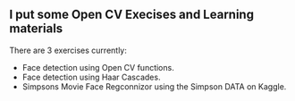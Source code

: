 ## I put some Open CV Execises and Learning materials

There are 3 exercises currently:

- Face detection using Open CV functions.
- Face detection using Haar Cascades.
- Simpsons Movie Face Regconnizor using the Simpson DATA on Kaggle.
